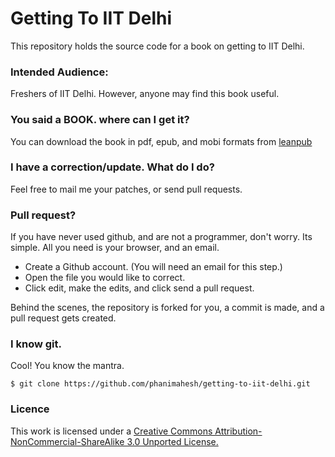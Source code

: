 Getting To IIT Delhi
====================

This repository holds the source code for a book on getting to IIT Delhi.

### Intended Audience:
Freshers of IIT Delhi.  However, anyone may find this book useful.

### You said a BOOK. where can I get it?
You can download the book in pdf, epub, and mobi formats from [leanpub][]

### I have a correction/update. What do I do?
Feel free to mail me your patches, or send pull requests.

### Pull request?
If you have never used github, and are not a programmer, don't worry. Its simple. All you need is your browser, and an email.

 - Create a Github account. (You will need an email for this step.)
 - Open the file you would like to correct.
 - Click edit, make the edits, and click send a pull request.

Behind the scenes, the repository is forked for you, a commit is made, and a pull request gets created.

### I know git.

Cool! You know the mantra.
```shell
$ git clone https://github.com/phanimahesh/getting-to-iit-delhi.git
```

### Licence
This work is licensed under a [Creative Commons Attribution-NonCommercial-ShareAlike 3.0 Unported License.][CC-BY-SA-NC]

[CC-BY-SA-NC]:http://creativecommons.org/licenses/by-nc-sa/3.0/deed.en_US "Creative Commons Attribution-NonCommercial-ShareAlike 3.0 Unported License."
[leanpub]:https://leanpub.com/getting-to-iit-delhi
